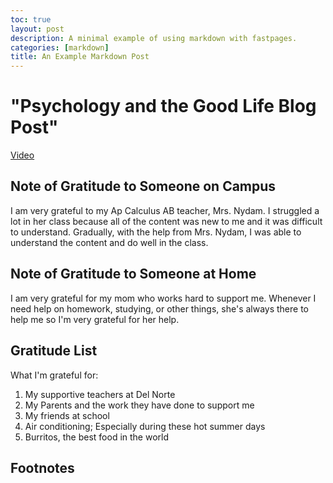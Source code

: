 ```yaml
---
toc: true
layout: post
description: A minimal example of using markdown with fastpages.
categories: [markdown]
title: An Example Markdown Post
---
```

# "Psychology and the Good Life Blog Post"

[Video](https://youtube.com/watch?v=ZizdB0TgAVM)

## Note of Gratitude to Someone on Campus

I am very grateful to my Ap Calculus AB teacher, Mrs. Nydam. I struggled a lot in her class because all of the content was new to me and it was difficult to understand. Gradually, with the help from Mrs. Nydam, I was able to understand the content and do well in the class.

## Note of Gratitude to Someone at Home

I am very grateful for my mom who works hard to support me. Whenever I need help on homework, studying, or other things, she's always there to help me so I'm very grateful for her help.

## Gratitude List

What I'm grateful for:

1. My supportive teachers at Del Norte
2. My Parents and the work they have done to support me
3. My friends at school
4. Air conditioning; Especially during these hot summer days
5. Burritos, the best food in the world


## Footnotes



[^1]: This is the footnote.
